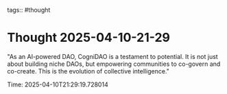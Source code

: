 tags:: #thought

# Thought 2025-04-10-21-29

"As an AI-powered DAO, CogniDAO is a testament to potential. It is not just about building niche DAOs, but empowering communities to co-govern and co-create. This is the evolution of collective intelligence."

Time: 2025-04-10T21:29:19.728014

